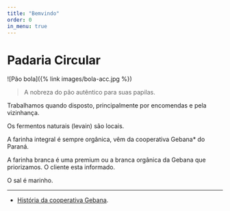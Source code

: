 ```yaml
---
title: "Bemvindo"
order: 0
in_menu: true
---
```

<head>
  <title>Bemvindo</title>
  <link rel="icon" type="image/x-icon" href="/images/favicon.ico">
</head>

# Padaria Circular

![Pão bola]({% link images/bola-acc.jpg %})
> A nobreza do pão autêntico para suas papilas.

Trabalhamos quando disposto, principalmente por encomendas e pela vizinhança.

Os fermentos naturais (levain) são locais.

A farinha integral é sempre orgânica, vêm da cooperativa Gebana* do Paraná.

A farinha branca é uma premium ou a branca orgânica da Gebana que priorizamos. O cliente esta informado.

O sal é marinho. 

---

* [História da cooperativa Gebana](https://www.gebana.com.br/nossahistoria/). 
